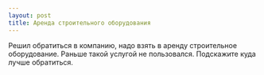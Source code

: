```yaml
---
layout: post 
title: Аренда строительного оборудования 
--- 
```

Решил обратиться в компанию, надо взять в аренду строительное оборудование. Раньше такой услугой не пользовался. Подскажите куда лучше обратиться.
